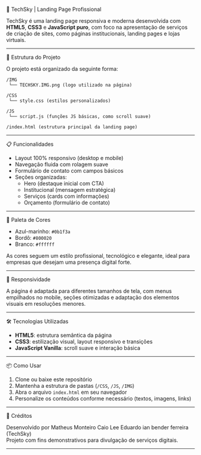
 🚀 TechSky | Landing Page Profissional

TechSky é uma landing page responsiva e moderna desenvolvida com **HTML5**, **CSS3** e **JavaScript puro**, com foco na apresentação de serviços de criação de sites, como páginas institucionais, landing pages e lojas virtuais.

---

 🧩 Estrutura do Projeto

O projeto está organizado da seguinte forma:

```
/IMG
 └── TECHSKY.IMG.png (logo utilizado na página)

/CSS
 └── style.css (estilos personalizados)

/JS
 └── script.js (funções JS básicas, como scroll suave)

/index.html (estrutura principal da landing page)
```

---

 📋 Funcionalidades

- Layout 100% responsivo (desktop e mobile)
- Navegação fluida com rolagem suave
- Formulário de contato com campos básicos
- Seções organizadas:
  - Hero (destaque inicial com CTA)
  - Institucional (mensagem estratégica)
  - Serviços (cards com informações)
  - Orçamento (formulário de contato)

---

 🎨 Paleta de Cores

- Azul-marinho: `#0b1f3a`
- Bordô: `#800020`
- Branco: `#ffffff`

As cores seguem um estilo profissional, tecnológico e elegante, ideal para empresas que desejam uma presença digital forte.

---

 📱 Responsividade

A página é adaptada para diferentes tamanhos de tela, com menus empilhados no mobile, seções otimizadas e adaptação dos elementos visuais em resoluções menores.

---

 🛠️ Tecnologias Utilizadas

- **HTML5**: estrutura semântica da página
- **CSS3**: estilização visual, layout responsivo e transições
- **JavaScript Vanilla**: scroll suave e interação básica

---

 📦 Como Usar

1. Clone ou baixe este repositório
2. Mantenha a estrutura de pastas (`/CSS`, `/JS`, `/IMG`)
3. Abra o arquivo `index.html` em seu navegador
4. Personalize os conteúdos conforme necessário (textos, imagens, links)

---

 🤝 Créditos

Desenvolvido por Matheus Monteiro
Caio Lee
Eduardo ian bender ferreira
 (TechSky)  
Projeto com fins demonstrativos para divulgação de serviços digitais.

---
